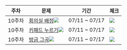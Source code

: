 |주차|문제|기간|체크|
|--|---|---|---|
|10주차|[회의실 배정](https://www.acmicpc.net/problem/1931)<img src="https://img.shields.io/badge/S1-435f7a?">|07/11 ~ 07/17|<img src="https://img.shields.io/badge/완료-50bcdf?"/>
|10주차| [키패드 누르기](https://school.programmers.co.kr/learn/courses/30/lessons/67256)<img src="https://img.shields.io/badge/Lv.1-4caf50?"/>|07/11 ~ 07/17|<img src="https://img.shields.io/badge/완료-50bcdf?"/>
|10주차| [방금 그곡](https://school.programmers.co.kr/learn/courses/30/lessons/17683)<img src="https://img.shields.io/badge/Lv.2-ffc107?"/>|07/11 ~ 07/17|<img src="https://img.shields.io/badge/완료-50bcdf?"/>
 